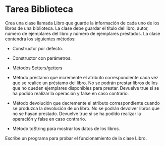 # Tarea Biblioteca

Crea una clase llamada Libro que guarde la información de cada uno de los libros de una biblioteca. La clase debe guardar el título del libro, autor, número de ejemplares del libro y número de ejemplares prestados. La clase contendrá los siguientes métodos:

+ Constructor por defecto.

+ Constructor con parámetros.

+ Métodos Setters/getters

+ Método préstamo que incremente el atributo correspondiente cada vez que se realice un préstamo del libro. No se podrán prestar libros de los que no queden ejemplares disponibles para prestar. Devuelve true si se ha podido realizar la operación y false en caso contrario.

+ Método devolución que decremente el atributo correspondiente cuando se produzca la devolución de un libro. No se podrán devolver libros que no se hayan prestado. Devuelve true si se ha podido realizar la operación y false en caso contrario.

+ Método toString para mostrar los datos de los libros. 

Escribe un programa para probar el funcionamiento de la clase Libro.